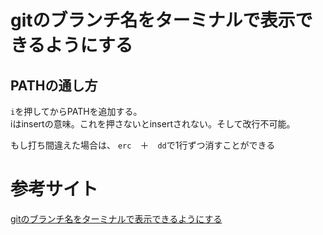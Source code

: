 # gitのブランチ名をターミナルで表示できるようにする

## PATHの通し方
`i`を押してからPATHを追加する。<br>
iはinsertの意味。これを押さないとinsertされない。そして改行不可能。<br>

もし打ち間違えた場合は、
`erc`　＋　`dd`で1行ずつ消すことができる

# 参考サイト
[gitのブランチ名をターミナルで表示できるようにする](https://bottoms-programming.com/archives/termina-git-branch-name-zsh.html)
